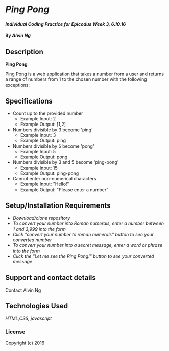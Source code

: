 # _Ping Pong_

#### _Individual Coding Practice for Epicodus Week 3, 6.10.16_

#### By _**Alvin Ng**_

## Description
**Ping Pong**

Ping Pong is a web application that takes a number from a user and returns a range of numbers from 1 to the chosen number with the following exceptions:

## Specifications
* Count up to the provided number
  * Example Input: 2
  * Example Output: [1,2]
* Numbers divisible by 3 become 'ping'
  * Example Input: 3	  
  * Example Output: ping
* Numbers divisible by 5 become 'pong'
  * Example Input: 5
  * Example Output: pong
* Numbers divisible by 3 and 5 become 'ping-pong'
  * Example Input: 15
  * Example Output: ping-pong
* Cannot enter non-numerical characters
  * Example Input: "Hello!"
  * Example Output: "Please enter a number"

## Setup/Installation Requirements

* _Download/clone repository_
* _To convert your number into Roman numerals, enter a number between 1 and 3,999 into the form_
* _Click "convert your number to roman numerals" button to see your converted number_
* _To convert your number into a secret message, enter a word or phrase into the form_
* _Click the "Let me see the Ping Pong!" button to see your converted message_

## Support and contact details

Contact Alvin Ng

## Technologies Used

_HTML,CSS, javascript_

### License

Copyright (c) 2016
